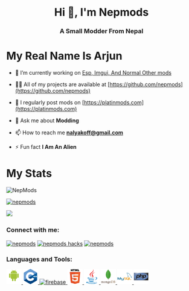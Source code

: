 <h1 align="center">Hi 👋, I'm Nepmods</h1>
<h3 align="center">A Small Modder From Nepal</h3>
<H1> My Real Name Is Arjun</h1>

- 🔭 I’m currently working on [Esp, Imgui, And Normal Other mods](https://github.com/NepMods)

- 👨‍💻 All of my projects are available at [https://github.com/nepmods](https://github.com/nepmods)

- 📝 I regularly post mods on [https://platinmods.com](https://platinmods.com)

- 💬 Ask me about **Modding**

- 📫 How to reach me **nalyakoff@gmail.com**

- ⚡ Fun fact **I Am An Alien**

<H1>My Stats</h1>
<p align="left"> <img src="https://komarev.com/ghpvc/?username=nepmods&label=Profile%20views&color=0e75b6&style=flat" alt="NepMods" /> </p>

<p align="left"> <a href="https://github.com/ryo-ma/github-profile-trophy"><img src="https://github-profile-trophy.vercel.app/?username=nepmods" alt="nepmods" /></a> </p>

![](https://github-readme-stats.vercel.app/api?username=nepmods&show_icons=true&theme=radical)
<h3 align="left">Connect with me:</h3>
<p align="left">
<a href="https://twitter.com/nepmods" target="blank"><img align="center" src="https://raw.githubusercontent.com/rahuldkjain/github-profile-readme-generator/master/src/images/icons/Social/twitter.svg" alt="nepmods" height="30" width="40" /></a>
<a href="https://youtube.com/channel/UCbw-Tpgym3oafdBtH7spaAw" target="blank"><img align="center" src="https://raw.githubusercontent.com/rahuldkjain/github-profile-readme-generator/master/src/images/icons/Social/youtube.svg" alt="nepmods hacks" height="30" width="40" /></a>
<a href="discordapp.com/users/964559141467213954" target="blank"><img align="center" src="https://raw.githubusercontent.com/rahuldkjain/github-profile-readme-generator/master/src/images/icons/Social/discord.svg" alt="nepmods" height="30" width="40" /></a>
</p>

<h3 align="left">Languages and Tools:</h3>
<p align="left"> <a href="https://developer.android.com" target="_blank" rel="noreferrer"> <img src="https://raw.githubusercontent.com/devicons/devicon/master/icons/android/android-original-wordmark.svg" alt="android" width="40" height="40"/> </a> <a href="https://www.w3schools.com/cpp/" target="_blank" rel="noreferrer"> <img src="https://raw.githubusercontent.com/devicons/devicon/master/icons/cplusplus/cplusplus-original.svg" alt="cplusplus" width="40" height="40"/> </a> <a href="https://firebase.google.com/" target="_blank" rel="noreferrer"> <img src="https://www.vectorlogo.zone/logos/firebase/firebase-icon.svg" alt="firebase" width="40" height="40"/> </a> <a href="https://www.w3.org/html/" target="_blank" rel="noreferrer"> <img src="https://raw.githubusercontent.com/devicons/devicon/master/icons/html5/html5-original-wordmark.svg" alt="html5" width="40" height="40"/> </a> <a href="https://www.java.com" target="_blank" rel="noreferrer"> <img src="https://raw.githubusercontent.com/devicons/devicon/master/icons/java/java-original.svg" alt="java" width="40" height="40"/> </a> <a href="https://www.mongodb.com/" target="_blank" rel="noreferrer"> <img src="https://raw.githubusercontent.com/devicons/devicon/master/icons/mongodb/mongodb-original-wordmark.svg" alt="mongodb" width="40" height="40"/> </a> <a href="https://www.mysql.com/" target="_blank" rel="noreferrer"> <img src="https://raw.githubusercontent.com/devicons/devicon/master/icons/mysql/mysql-original-wordmark.svg" alt="mysql" width="40" height="40"/> </a> <a href="https://www.php.net" target="_blank" rel="noreferrer"> <img src="https://raw.githubusercontent.com/devicons/devicon/master/icons/php/php-original.svg" alt="php" width="40" height="40"/> </a> </p>

